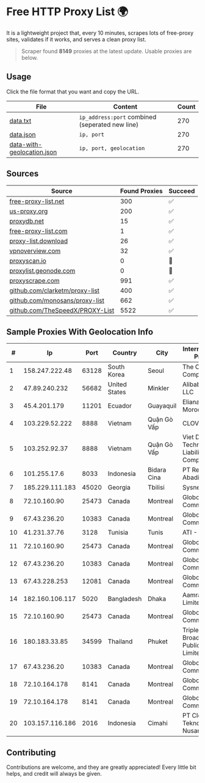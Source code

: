 
# Free HTTP Proxy List 🌍

It is a lightweight project that, every 10 minutes, scrapes lots of free-proxy sites, validates if it works, and serves a clean proxy list.


> Scraper found **8149** proxies at the latest update. Usable proxies are below.

## Usage

Click the file format that you want and copy the URL.


|File|Content|Count|
|----|-------|-----|
|[data.txt](https://raw.githubusercontent.com/themiralay/Proxy-List-World/master/data.txt)|`ip_address:port` combined (seperated new line)|270|
|[data.json](https://raw.githubusercontent.com/themiralay/Proxy-List-World/master/data.json)|`ip, port`|270|
|[data-with-geolocation.json](https://raw.githubusercontent.com/themiralay/Proxy-List-World/master/data-with-geolocation.json)|`ip, port, geolocation`|270|

## Sources

|Source|Found Proxies|Succeed|
|------|-------------|-------|
|[free-proxy-list.net](https://free-proxy-list.net)|300|✅|
|[us-proxy.org](https://www.us-proxy.org)|200|✅|
|[proxydb.net](http://proxydb.net)|15|✅|
|[free-proxy-list.com](https://free-proxy-list.com/?page=&port=&type%5B%5D=http&type%5B%5D=https&up_time=0&search=Search)|1|✅|
|[proxy-list.download](https://www.proxy-list.download/HTTP)|26|✅|
|[vpnoverview.com](https://vpnoverview.com/privacy/anonymous-browsing/free-proxy-servers)|32|✅|
|[proxyscan.io](https://www.proxyscan.io)|0|🚫|
|[proxylist.geonode.com](https://proxylist.geonode.com/api/proxy-list?limit=300&page=1&sort_by=lastChecked&sort_type=desc&protocols=http,https)|0|🚫|
|[proxyscrape.com](https://api.proxyscrape.com/v2/?request=displayproxies&protocol=http&timeout=10000&country=all&ssl=all&anonymity=all)|991|✅|
|[github.com/clarketm/proxy-list](https://raw.githubusercontent.com/clarketm/proxy-list/master/proxy-list-raw.txt)|400|✅|
|[github.com/monosans/proxy-list](https://raw.githubusercontent.com/monosans/proxy-list/main/proxies/http.txt)|662|✅|
|[github.com/TheSpeedX/PROXY-List](https://raw.githubusercontent.com/TheSpeedX/PROXY-List/master/http.txt)|5522|✅|


## Sample Proxies With Geolocation Info

|#|Ip|Port|Country|City|Internet Service Provider|
|-|--|----|-------|----|-------------------------|
|1|158.247.222.48|63128|South Korea|Seoul|The Constant Company, LLC|
|2|47.89.240.232|56682|United States|Minkler|Alibaba.com LLC|
|3|45.4.201.179|11201|Ecuador|Guayaquil|Eliana Vanessa Morocho Oña|
|4|103.229.52.222|8888|Vietnam|Quận Gò Vấp|CLOVIET|
|5|103.252.92.37|8888|Vietnam|Quận Gò Vấp|Viet Digital Technology Liability Company|
|6|101.255.17.6|8033|Indonesia|Bidara Cina|PT Remala Abadi|
|7|185.229.111.183|45020|Georgia|Tbilisi|Sysnet LLC|
|8|72.10.160.90|25473|Canada|Montreal|GloboTech Communications|
|9|67.43.236.20|10383|Canada|Montreal|GloboTech Communications|
|10|41.231.37.76|3128|Tunisia|Tunis|ATI - ISP|
|11|72.10.160.90|25473|Canada|Montreal|GloboTech Communications|
|12|67.43.236.20|10383|Canada|Montreal|GloboTech Communications|
|13|67.43.228.253|12081|Canada|Montreal|GloboTech Communications|
|14|182.160.106.117|5020|Bangladesh|Dhaka|Aamra Networks Limited|
|15|72.10.160.90|25473|Canada|Montreal|GloboTech Communications|
|16|180.183.33.85|34599|Thailand|Phuket|Triple T Broadband Public Company Limited|
|17|67.43.236.20|10383|Canada|Montreal|GloboTech Communications|
|18|72.10.164.178|8141|Canada|Montreal|GloboTech Communications|
|19|72.10.164.178|8141|Canada|Montreal|GloboTech Communications|
|20|103.157.116.186|2016|Indonesia|Cimahi|PT Cloud Teknologi Nusantara|



## Contributing

Contributions are welcome, and they are greatly appreciated! Every
little bit helps, and credit will always be given.

